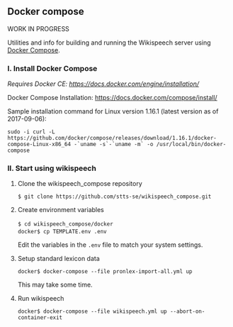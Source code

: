 ## Docker compose 

WORK IN PROGRESS

Utilities and info for building and running the Wikispeech server using [Docker Compose](https://docs.docker.com/compose/).

### I. Install Docker Compose

_Requires Docker CE: https://docs.docker.com/engine/installation/_

Docker Compose Installation: https://docs.docker.com/compose/install/   

Sample installation command for Linux version 1.16.1 (latest version as of 2017-09-06):   
  
    sudo -i curl -L https://github.com/docker/compose/releases/download/1.16.1/docker-compose-Linux-x86_64 -`uname -s`-`uname -m` -o /usr/local/bin/docker-compose

### II. Start using wikispeech

1. Clone the wikispeech_compose repository

   `$ git clone https://github.com/stts-se/wikispeech_compose.git`

2. Create environment variables

   `$ cd wikispeech_compose/docker`      
   `docker$ cp TEMPLATE.env .env`     
   
   Edit the variables in the `.env` file to match your system settings.


3. Setup standard lexicon data

   `docker$ docker-compose --file pronlex-import-all.yml up`
   
   This may take some time.


4. Run wikispeech
   
   `docker$ docker-compose --file wikispeech.yml up --abort-on-container-exit`


   
